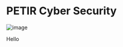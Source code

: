 # PETIR Cyber Security

![image](https://github.com/PETIRsec/.github/assets/67094427/ca874e43-c4f9-49a4-b939-e85c70c8647e)

Hello
